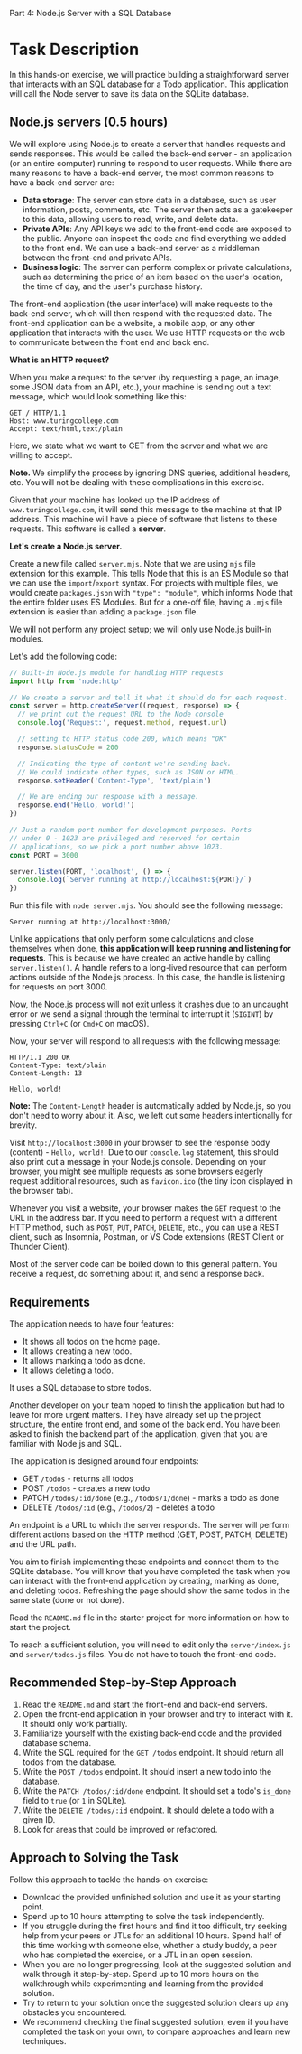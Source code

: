 Part 4: Node.js Server with a SQL Database

# Task Description

In this hands-on exercise, we will practice building a straightforward server that interacts with an SQL database for a Todo application. This application will call the Node server to save its data on the SQLite database.

## Node.js servers (0.5 hours)

We will explore using Node.js to create a server that handles requests and sends responses. This would be called the back-end server - an application (or an entire computer) running to respond to user requests. While there are many reasons to have a back-end server, the most common reasons to have a back-end server are:

- **Data storage**: The server can store data in a database, such as user information, posts, comments, etc. The server then acts as a gatekeeper to this data, allowing users to read, write, and delete data.
- **Private APIs**: Any API keys we add to the front-end code are exposed to the public. Anyone can inspect the code and find everything we added to the front end. We can use a back-end server as a middleman between the front-end and private APIs.
- **Business logic**: The server can perform complex or private calculations, such as determining the price of an item based on the user's location, the time of day, and the user's purchase history.

The front-end application (the user interface) will make requests to the back-end server, which will then respond with the requested data. The front-end application can be a website, a mobile app, or any other application that interacts with the user. We use HTTP requests on the web to communicate between the front end and back end.

**What is an HTTP request?**

When you make a request to the server (by requesting a page, an image, some JSON data from an API, etc.), your machine is sending out a text message, which would look something like this:

```
GET / HTTP/1.1
Host: www.turingcollege.com
Accept: text/html,text/plain
```

Here, we state what we want to GET from the server and what we are willing to accept.

**Note.** We simplify the process by ignoring DNS queries, additional headers, etc. You will not be dealing with these complications in this exercise.

Given that your machine has looked up the IP address of `www.turingcollege.com`, it will send this message to the machine at that IP address. This machine will have a piece of software that listens to these requests. This software is called a **server**.

**Let's create a Node.js server.**

Create a new file called `server.mjs`. Note that we are using `mjs` file extension for this example. This tells Node that this is an ES Module so that we can use the `import`/`export` syntax. For projects with multiple files, we would create `packages.json` with `"type": "module"`, which informs Node that the entire folder uses ES Modules. But for a one-off file, having a `.mjs` file extension is easier than adding a `package.json` file.

We will not perform any project setup; we will only use Node.js built-in modules.

Let's add the following code:

```js
// Built-in Node.js module for handling HTTP requests
import http from 'node:http'

// We create a server and tell it what it should do for each request.
const server = http.createServer((request, response) => {
  // we print out the request URL to the Node console
  console.log('Request:', request.method, request.url)

  // setting to HTTP status code 200, which means "OK"
  response.statusCode = 200

  // Indicating the type of content we're sending back.
  // We could indicate other types, such as JSON or HTML.
  response.setHeader('Content-Type', 'text/plain')

  // We are ending our response with a message.
  response.end('Hello, world!')
})

// Just a random port number for development purposes. Ports
// under 0 - 1023 are privileged and reserved for certain
// applications, so we pick a port number above 1023.
const PORT = 3000

server.listen(PORT, 'localhost', () => {
  console.log(`Server running at http://localhost:${PORT}/`)
})
```

Run this file with `node server.mjs`. You should see the following message:

```
Server running at http://localhost:3000/
```

Unlike applications that only perform some calculations and close themselves when done, **this application will keep running and listening for requests**. This is because we have created an active handle by calling `server.listen()`. A handle refers to a long-lived resource that can perform actions outside of the Node.js process. In this case, the handle is listening for requests on port 3000.

Now, the Node.js process will not exit unless it crashes due to an uncaught error or we send a signal through the terminal to interrupt it (`SIGINT`) by pressing `Ctrl+C` (or `Cmd+C` on macOS).

Now, your server will respond to all requests with the following message:

```
HTTP/1.1 200 OK
Content-Type: text/plain
Content-Length: 13

Hello, world!
```

**Note:** The `Content-Length` header is automatically added by Node.js, so you don't need to worry about it. Also, we left out some headers intentionally for brevity.

Visit `http://localhost:3000` in your browser to see the response body (content) - `Hello, world!`. Due to our `console.log` statement, this should also print out a message in your Node.js console. Depending on your browser, you might see multiple requests as some browsers eagerly request additional resources, such as `favicon.ico` (the tiny icon displayed in the browser tab).

Whenever you visit a website, your browser makes the `GET` request to the URL in the address bar. If you need to perform a request with a different HTTP method, such as `POST`, `PUT`, `PATCH`, `DELETE`, etc., you can use a REST client, such as Insomnia, Postman, or VS Code extensions (REST Client or Thunder Client).

Most of the server code can be boiled down to this general pattern. You receive a request, do something about it, and send a response back.

## Requirements

The application needs to have four features:

- It shows all todos on the home page.
- It allows creating a new todo.
- It allows marking a todo as done.
- It allows deleting a todo.

It uses a SQL database to store todos.

Another developer on your team hoped to finish the application but had to leave for more urgent matters. They have already set up the project structure, the entire front end, and some of the back end. You have been asked to finish the backend part of the application, given that you are familiar with Node.js and SQL.

The application is designed around four endpoints:

- GET `/todos` - returns all todos
- POST `/todos` - creates a new todo
- PATCH `/todos/:id/done` (e.g., `/todos/1/done`) - marks a todo as done
- DELETE `/todos/:id` (e.g., `/todos/2`) - deletes a todo

An endpoint is a URL to which the server responds. The server will perform different actions based on the HTTP method (GET, POST, PATCH, DELETE) and the URL path.

You aim to finish implementing these endpoints and connect them to the SQLite database. You will know that you have completed the task when you can interact with the front-end application by creating, marking as done, and deleting todos. Refreshing the page should show the same todos in the same state (done or not done).

Read the `README.md` file in the starter project for more information on how to start the project.

To reach a sufficient solution, you will need to edit only the `server/index.js` and `server/todos.js` files. You do not have to touch the front-end code.

## Recommended Step-by-Step Approach

1. Read the `README.md` and start the front-end and back-end servers.
2. Open the front-end application in your browser and try to interact with it. It should only work partially.
3. Familiarize yourself with the existing back-end code and the provided database schema.
4. Write the SQL required for the `GET /todos` endpoint. It should return all todos from the database.
5. Write the `POST /todos` endpoint. It should insert a new todo into the database.
6. Write the `PATCH /todos/:id/done` endpoint. It should set a todo's `is_done` field to `true` (or `1` in SQLite).
7. Write the `DELETE /todos/:id` endpoint. It should delete a todo with a given ID.
8. Look for areas that could be improved or refactored.

## Approach to Solving the Task

Follow this approach to tackle the hands-on exercise:

- Download the provided unfinished solution and use it as your starting point.
- Spend up to 10 hours attempting to solve the task independently.
- If you struggle during the first hours and find it too difficult, try seeking help from your peers or JTLs for an additional 10 hours. Spend half of this time working with someone else, whether a study buddy, a peer who has completed the exercise, or a JTL in an open session.
- When you are no longer progressing, look at the suggested solution and walk through it step-by-step. Spend up to 10 more hours on the walkthrough while experimenting and learning from the provided solution.
- Try to return to your solution once the suggested solution clears up any obstacles you encountered.
- We recommend checking the final suggested solution, even if you have completed the task on your own, to compare approaches and learn new techniques.
